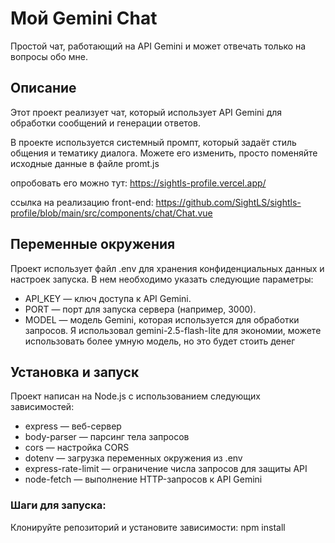 # Мой Gemini Chat

Простой чат, работающий на API Gemini и может отвечать только на вопросы обо мне.

## Описание

Этот проект реализует чат, который использует API Gemini для обработки сообщений и генерации ответов.

В проекте используется системный промпт, который задаёт стиль общения и тематику диалога. Можете его изменить, просто поменяйте исходные данные в файле promt.js

опробовать его можно тут: https://sightls-profile.vercel.app/

ссылка на реализацию front-end: https://github.com/SightLS/sightls-profile/blob/main/src/components/chat/Chat.vue

## Переменные окружения

Проект использует файл .env для хранения конфиденциальных данных и настроек запуска. В нем необходимо указать следующие параметры:

- API_KEY — ключ доступа к API Gemini.
- PORT — порт для запуска сервера (например, 3000).
- MODEL — модель Gemini, которая используется для обработки запросов. Я использовал gemini-2.5-flash-lite для экономии, можете использовать более умную модель, но это будет стоить денег

## Установка и запуск

Проект написан на Node.js с использованием следующих зависимостей:

- express — веб-сервер
- body-parser — парсинг тела запросов
- cors — настройка CORS
- dotenv — загрузка переменных окружения из .env
- express-rate-limit — ограничение числа запросов для защиты API
- node-fetch — выполнение HTTP-запросов к API Gemini

### Шаги для запуска:

Клонируйте репозиторий и установите зависимости:
    npm install

